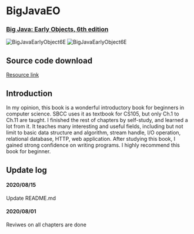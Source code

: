 # BigJavaEO
### [Big Java: Early Objects, 6th edition](https://www.wiley.com/en-us/Big+Java%3A+Early+Objects%2C+6th+Edition-p-9781119141594)
![BigJavaEarlyObject6E](https://img.shields.io/badge/BigJavaEO6e-Java-steelblue)
![BigJavaEarlyObject6E](https://img.shields.io/badge/BigJavaEO6e-Coursework-steelblue)

## Source code download
[Resource link](http://bcs.wiley.com/he-bcs/Books?action=index&bcsId=9848&itemId=1119056446)

## Introduction
In my opinion, this book is a wonderful introductory book for beginners in computer science. SBCC uses it as textbook for CS105, but only Ch.1 to Ch.11 are taught. I finished the rest of chapters by self-study, and learned a lot from it. It teaches many interesting and useful fields, including but not limit to basic data structure and algorithm, stream handle, I/O operation, relational database, HTTP, web application. After studying this book, I gained strong confidence on writing programs. I highly recommend this book for beginner.

## Update log
#### 2020/08/15
Update README.md

#### 2020/08/01
Reviwes on all chapters are done
